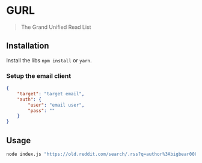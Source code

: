 # GURL
> The Grand Unified Read List

## Installation

Install the libs `npm install` or `yarn`.

### Setup the email client

```json
{
    "target": "target email",
    "auth": {
        "user": "email user",
        "pass": ""
    }
}
```

## Usage

```sh
node index.js "https://old.reddit.com/search/.rss?q=author%3Abigbear0083+Ahead+for+the+trading+week+beginning&restrict_sr=&sort=relevance&t=week" 1 --sendMail
```

